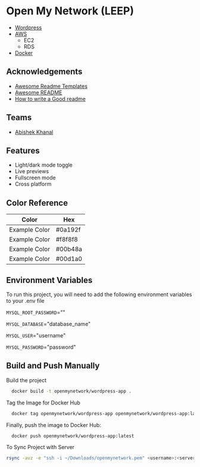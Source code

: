 
# Open My Network (LEEP)

- [Wordpress](https://wordpress.com/)
- [AWS](https://aws.amazon.com/)
    - EC2
    - RDS
- [Docker](https://docker.com/)

## Acknowledgements

 - [Awesome Readme Templates](https://awesomeopensource.com/project/elangosundar/awesome-README-templates)
 - [Awesome README](https://github.com/matiassingers/awesome-readme)
 - [How to write a Good readme](https://bulldogjob.com/news/449-how-to-write-a-good-readme-for-your-github-project)


## Teams

- [Abishek Khanal](https://www.github.com/abishek12)


## Features

- Light/dark mode toggle
- Live previews
- Fullscreen mode
- Cross platform

## Color Reference

| Color             | Hex                                                                |
| ----------------- | ------------------------------------------------------------------ |
| Example Color | #0a192f |
| Example Color | #f8f8f8 |
| Example Color | #00b48a |
| Example Color | #00d1a0 |


## Environment Variables

To run this project, you will need to add the following environment variables to your .env file

`MYSQL_ROOT_PASSWORD`=""

`MYSQL_DATABASE`="database_name"

`MYSQL_USER`="username"

`MYSQL_PASSWORD`="password"


## Build and Push Manually

Build the project
```bash
  docker build -t openmynetwork/wordpress-app .
```

Tag the Image for Docker Hub
```bash
  docker tag openmynetwork/wordpress-app openmynetwork/wordpress-app:latest
```

Finally, push the image to Docker Hub:
```bash
  docker push openmynetwork/wordpress-app:latest
```

To Sync Project with Server
```bash
rsync -avz -e "ssh -i ~/Downloads/openmynetwork.pem" <username>:<server_path> <destination_path>
```